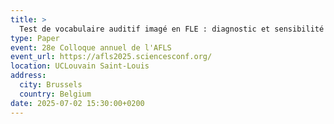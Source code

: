 ```yaml
---
title: >
  Test de vocabulaire auditif imagé en FLE : diagnostic et sensibilité pour divers profils d'apprenant
type: Paper
event: 28e Colloque annuel de l'AFLS
event_url: https://afls2025.sciencesconf.org/
location: UCLouvain Saint-Louis
address:
  city: Brussels
  country: Belgium
date: 2025-07-02 15:30:00+0200
---
```


